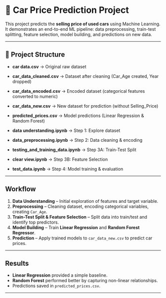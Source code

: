 # 🚗 Car Price Prediction Project

This project predicts the **selling price of used cars** using Machine Learning.  
It demonstrates an end-to-end ML pipeline: data preprocessing, train-test splitting, feature selection, model building, and predictions on new data.

---

## 📂 Project Structure

- **car data.csv** → Original raw dataset  
- **car_data_cleaned.csv** → Dataset after cleaning (Car_Age created, Year dropped)  
- **car_data_encoded.csv** → Encoded dataset (categorical features converted to numeric)  
- **car_data_new.csv** → New dataset for prediction (without Selling_Price)  
- **predicted_prices.csv** → Model predictions (Linear Regression & Random Forest)  

- **data understanding.ipynb** → Step 1: Explore dataset  
- **data_preprocessing.ipynb** → Step 2: Data cleaning & encoding  
- **testing_and_training_data.ipynb** → Step 3A: Train-Test Split  
- **clear view.ipynb** → Step 3B: Feature Selection  
- **test_data.ipynb** → Step 4: Model training & evaluation  

---

##  Workflow

1. **Data Understanding** – Initial exploration of features and target variable.  
2. **Preprocessing** – Cleaning dataset, encoding categorical variables, creating `Car_Age`.  
3. **Train-Test Split & Feature Selection** – Split data into train/test and identify top predictors.  
4. **Model Building** – Train **Linear Regression** and **Random Forest Regressor**.  
5. **Prediction** – Apply trained models to `car_data_new.csv` to predict car prices.  

---

## Results

- **Linear Regression** provided a simple baseline.  
- **Random Forest** performed better by capturing non-linear relationships.  
- Predictions saved in `predicted_prices.csv`.

---



